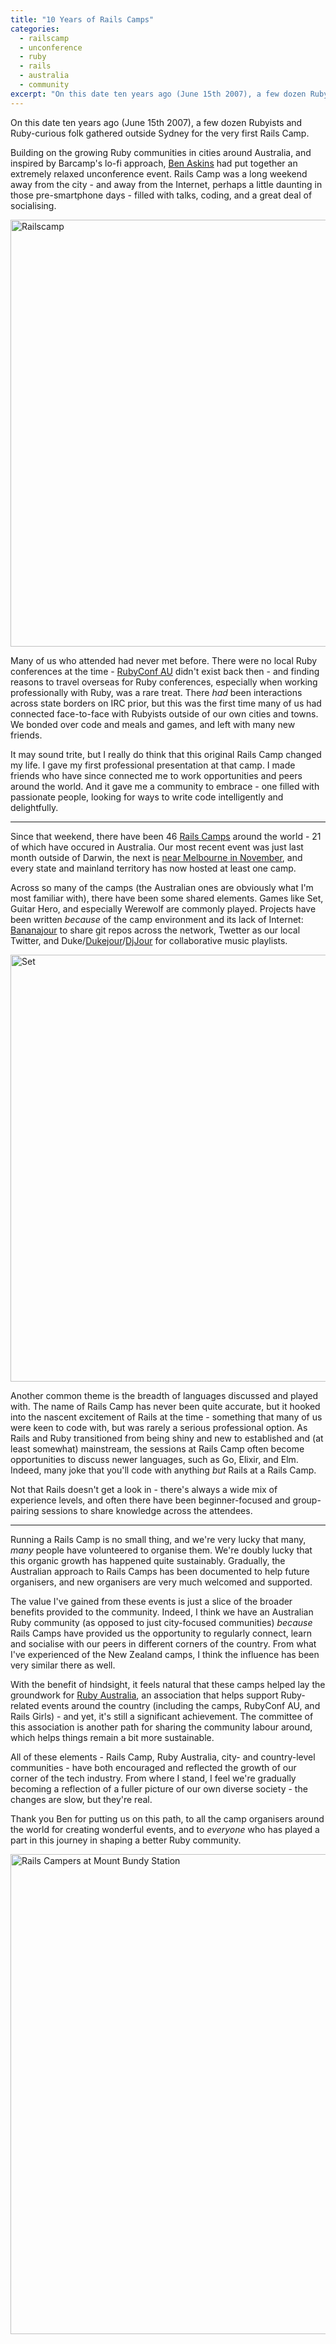 ```yaml
---
title: "10 Years of Rails Camps"
categories:
  - railscamp
  - unconference
  - ruby
  - rails
  - australia
  - community
excerpt: "On this date ten years ago (June 15th 2007), a few dozen Rubyists and Ruby-curious folk gathered outside Sydney for the very first Rails Camp."
---
```

On this date ten years ago (June 15th 2007), a few dozen Rubyists and Ruby-curious folk gathered outside Sydney for the very first Rails Camp.

Building on the growing Ruby communities in cities around Australia, and inspired by Barcamp's lo-fi approach, [Ben Askins](https://twitter.com/genlevel) had put together an extremely relaxed unconference event. Rails Camp was a long weekend away from the city - and away from the Internet, perhaps a little daunting in those pre-smartphone days - filled with talks, coding, and a great deal of socialising.

<a data-flickr-embed="true"  href="https://www.flickr.com/photos/aussiegeek/7397688368/in/pool-rails-camp/" title="Railscamp"><img src="https://c1.staticflickr.com/8/7086/7397688368_c6b06a998c_b.jpg" width="1024" height="683" alt="Railscamp"></a><script async src="//embedr.flickr.com/assets/client-code.js" charset="utf-8"></script>

Many of us who attended had never met before. There were no local Ruby conferences at the time - [RubyConf AU](http://rubyconf.org.au) didn't exist back then - and finding reasons to travel overseas for Ruby conferences, especially when working professionally with Ruby, was a rare treat. There _had_ been interactions across state borders on IRC prior, but this was the first time many of us had connected face-to-face with Rubyists outside of our own cities and towns. We bonded over code and meals and games, and left with many new friends.

It may sound trite, but I really do think that this original Rails Camp changed my life. I gave my first professional presentation at that camp. I made friends who have since connected me to work opportunities and peers around the world. And it gave me a community to embrace - one filled with passionate people, looking for ways to write code intelligently and delightfully.

---

Since that weekend, there have been 46 [Rails Camps](http://rails.camp) around the world - 21 of which have occured in Australia. Our most recent event was just last month outside of Darwin, the next is [near Melbourne in November](https://rc22.carrd.co), and every state and mainland territory has now hosted at least one camp.

Across so many of the camps (the Australian ones are obviously what I'm most familiar with), there have been some shared elements. Games like Set, Guitar Hero, and especially Werewolf are commonly played. Projects have been written _because_ of the camp environment and its lack of Internet: [Bananajour](https://github.com/toolmantim/bananajour) to share git repos across the network, Twetter as our local Twitter, and Duke/[Dukejour](https://github.com/prohax/dukejour)/[DjJour](https://github.com/geelen/djjour) for collaborative music playlists.

<a data-flickr-embed="true"  href="https://www.flickr.com/photos/dylanfm/10903473844/in/pool-rails-camp/" title="Set"><img src="https://c1.staticflickr.com/8/7311/10903473844_8b6304ef41_b.jpg" width="1024" height="683" alt="Set"></a><script async src="//embedr.flickr.com/assets/client-code.js" charset="utf-8"></script>

Another common theme is the breadth of languages discussed and played with. The name of Rails Camp has never been quite accurate, but it hooked into the nascent excitement of Rails at the time - something that many of us were keen to code with, but was rarely a serious professional option. As Rails and Ruby transitioned from being shiny and new to established and (at least somewhat) mainstream, the sessions at Rails Camp often become opportunities to discuss newer languages, such as Go, Elixir, and Elm. Indeed, many joke that you'll code with anything _but_ Rails at a Rails Camp.

Not that Rails doesn't get a look in - there's always a wide mix of experience levels, and often there have been beginner-focused and group-pairing sessions to share knowledge across the attendees.

---

Running a Rails Camp is no small thing, and we're very lucky that many, _many_ people have volunteered to organise them. We're doubly lucky that this organic growth has happened quite sustainably. Gradually, the Australian approach to Rails Camps has been documented to help future organisers, and new organisers are very much welcomed and supported.

The value I've gained from these events is just a slice of the broader benefits provided to the community. Indeed, I think we have an Australian Ruby community (as opposed to just city-focused communities) _because_ Rails Camps have provided us the opportunity to regularly connect, learn and socialise with our peers in different corners of the country. From what I've experienced of the New Zealand camps, I think the influence has been very similar there as well.

With the benefit of hindsight, it feels natural that these camps helped lay the groundwork for [Ruby Australia](http://ruby.org.au), an association that helps support Ruby-related events around the country (including the camps, RubyConf AU, and Rails Girls) - and yet, it's still a significant achievement. The committee of this association is another path for sharing the community labour around, which helps things remain a bit more sustainable.

All of these elements - Rails Camp, Ruby Australia, city- and country-level communities - have both encouraged and reflected the growth of our corner of the tech industry. From where I stand, I feel we're gradually becoming a reflection of a fuller picture of our own diverse society - the changes are slow, but they're real.

Thank you Ben for putting us on this path, to all the camp organisers around the world for creating wonderful events, and to _everyone_ who has played a part in this journey in shaping a better Ruby community.

<a data-flickr-embed="true"  href="https://www.flickr.com/photos/freelancing_god/34136171930/in/pool-rails-camp/" title="Rails Campers at Mount Bundy Station"><img src="https://c1.staticflickr.com/5/4192/34136171930_18b4e487a5_b.jpg" width="1024" height="768" alt="Rails Campers at Mount Bundy Station"></a><script async src="//embedr.flickr.com/assets/client-code.js" charset="utf-8"></script>
